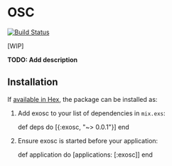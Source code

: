# OSC

[![Build Status](https://travis-ci.org/naokinomoto/exosc.svg)](https://travis-ci.org/naokinomoto/exosc)

[WIP]

**TODO: Add description**

## Installation

If [available in Hex](https://hex.pm/docs/publish), the package can be installed as:

  1. Add exosc to your list of dependencies in `mix.exs`:

        def deps do
          [{:exosc, "~> 0.0.1"}]
        end

  2. Ensure exosc is started before your application:

        def application do
          [applications: [:exosc]]
        end

